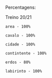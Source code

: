 Percentagens:

Treino 20/21

    area - 100%
    
    cavalo - 100%
    
    cidade - 100%

    contintente - 100%

    erdos - 80%

    labirinto - 100%
